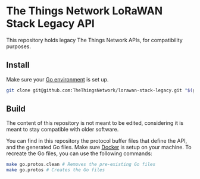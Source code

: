 # The Things Network LoRaWAN Stack Legacy API

This repository holds legacy The Things Network APIs, for compatibility purposes.

## Install

Make sure your [Go environment](https://github.com/TheThingsNetwork/lorawan-stack/blob/master/DEVELOPMENT.md#getting-started-with-go-development) is set up.

```bash
git clone git@github.com:TheThingsNetwork/lorawan-stack-legacy.git "$(go env GOPATH)"/go.thethings.network/lorawan-stack-legacy
```

## Build

The content of this repository is not meant to be edited, considering it is meant to stay compatible with older software.

You can find in this repository the protocol buffer files that define the API, and the generated Go files. Make sure [Docker](https://www.docker.com/) is setup on your machine. To recreate the Go files, you can use the following commands:

```bash
make go.protos.clean # Removes the pre-existing Go files
make go.protos # Creates the Go files
```
